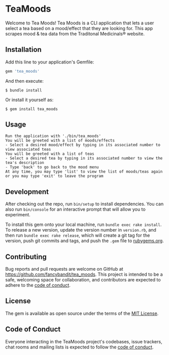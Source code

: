 # TeaMoods

Welcome to Tea Moods! Tea Moods is a CLI application that lets a user select a tea based on a mood/effect that they are looking for. This app scrapes mood & tea data from the Traditonal Medicinals® website.

## Installation

Add this line to your application's Gemfile:

```ruby
gem 'tea_moods'
```

And then execute:

    $ bundle install

Or install it yourself as:

    $ gem install tea_moods

## Usage

    Run the application with './bin/tea_moods'
    You will be greeted with a list of moods/effects
    - Select a desired mood/effect by typing in its associated number to view associated teas
    You will be greeted with a list of teas
    - Select a desired tea by typing in its associated number to view the tea's description
    - Type 'back' to go back to the mood menu
    At any time, you may type 'list' to view the list of moods/teas again
    or you may type 'exit' to leave the program

## Development

After checking out the repo, run `bin/setup` to install dependencies. You can also run `bin/console` for an interactive prompt that will allow you to experiment.

To install this gem onto your local machine, run `bundle exec rake install`. To release a new version, update the version number in `version.rb`, and then run `bundle exec rake release`, which will create a git tag for the version, push git commits and tags, and push the `.gem` file to [rubygems.org](https://rubygems.org).

## Contributing

Bug reports and pull requests are welcome on GitHub at https://github.com/fancybandit/tea_moods. This project is intended to be a safe, welcoming space for collaboration, and contributors are expected to adhere to the [code of conduct](https://github.com/fancybandit/tea_moods/blob/master/CODE_OF_CONDUCT.md).


## License

The gem is available as open source under the terms of the [MIT License](https://opensource.org/licenses/MIT).

## Code of Conduct

Everyone interacting in the TeaMoods project's codebases, issue trackers, chat rooms and mailing lists is expected to follow the [code of conduct](https://github.com/fancybandit/tea_moods/blob/master/CODE_OF_CONDUCT.md).
